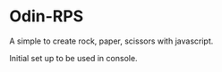 # Odin-RPS

A simple to create rock, paper, scissors with javascript.

Initial set up to be used in console.
